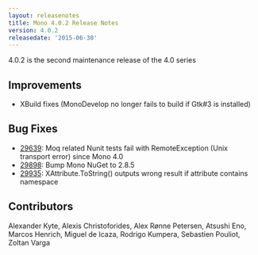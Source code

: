 ```yaml
---
layout: releasenotes
title: Mono 4.0.2 Release Notes
version: 4.0.2
releasedate: '2015-06-30'
---
```


4.0.2 is the second maintenance release of the 4.0 series

Improvements
------------

* XBuild fixes (MonoDevelop no longer fails to build if Gtk#3 is installed)

Bug Fixes
---------

* [29639](https://bugzilla.xamarin.com/show_bug.cgi?id=29639): Moq related Nunit tests fail with RemoteException (Unix transport error) since Mono 4.0
* [29898](https://bugzilla.xamarin.com/show_bug.cgi?id=29898): Bump Mono NuGet to 2.8.5
* [29935](https://bugzilla.xamarin.com/show_bug.cgi?id=29935): XAttribute.ToString() outputs wrong result if attribute contains namespace

Contributors
------------

Alexander Kyte, Alexis Christoforides, Alex Rønne Petersen, Atsushi Eno,
Marcos Henrich, Miguel de Icaza, Rodrigo Kumpera, Sebastien Pouliot,
Zoltan Varga
